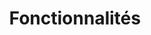 ---
draft: false
title: Fonctionnalités
layout: blocks
url: /fonctionnalites
image: /images/uploads/illu-multitasking.svg
hero:
  title: Les fonctionnalités
blocks:
  - name: editorial
    direction: rtl
    title: Mettre en avant votre actualité
    text: L’actualité de votre cabinet sous la forme d’un journal ou simplement une liste d’articles qui renvoient vers d’autres sites web.
    image: /images/uploads/illu-paperboy.svg
    cta:
      text: En savoir plus
      url: /fonctionnalites/actualite
  - name: editorial
    title: Les compétences et expertises du cabinet
    text: Créez vos pages sur vos différentes compétences et expertises (droit pénal, du travail…).
    image: /images/uploads/illu-strategy.svg
    cta:
      text: En savoir plus
      url: /fonctionnalites/expertises
  - name: editorial
    direction: rtl
    title: Job board
    text: Que vous recherchiez un collaborateur ou stagiaire, cette partie vous permet de créer votre annonce et d’y mettre tout le détail du poste.
    image: /images/uploads/illu-job-application.svg
    cta:
      text: En savoir plus
      url: /fonctionnalites/expertises
---